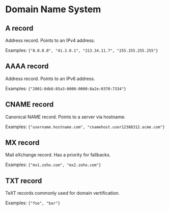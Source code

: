 # Domain Name System

## A record

Address record. Points to an IPv4 address.

Examples: `{"0.0.0.0", "41.2.0.1", "213.34.11.7", "255.255.255.255"}`

## AAAA record

Address record. Points to an IPv6 address.

Examples: `{"2001:0db8:85a3:0000:0000:8a2e:0370:7334"}`

## CNAME record

Canonical NAME record. Points to a server via hostname.

Examples: `{"username.hostname.com", "cnamehost.user12388312.acme.com"}`

## MX record

Mail eXchange record. Has a priority for fallbacks.

Examples: `{"mx1.zoho.com", "mx2.zoho.com"}`

## TXT record

TeXT records commonly used for domain vertification.

Examples: `{"foo", "bar"}`